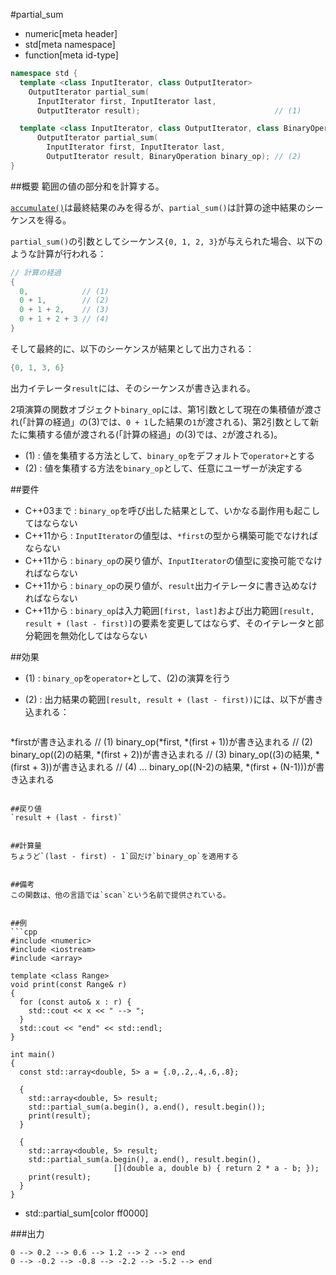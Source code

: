 #partial_sum
* numeric[meta header]
* std[meta namespace]
* function[meta id-type]

```cpp
namespace std {
  template <class InputIterator, class OutputIterator>
    OutputIterator partial_sum(
      InputIterator first, InputIterator last,
      OutputIterator result);                              // (1)

  template <class InputIterator, class OutputIterator, class BinaryOperation>
      OutputIterator partial_sum(
        InputIterator first, InputIterator last,
        OutputIterator result, BinaryOperation binary_op); // (2)
}
```

##概要
範囲の値の部分和を計算する。

[`accumulate()`](accumulate.md)は最終結果のみを得るが、`partial_sum()`は計算の途中結果のシーケンスを得る。

`partial_sum()`の引数としてシーケンス`{0, 1, 2, 3}`が与えられた場合、以下のような計算が行われる：

```cpp
// 計算の経過
{
  0,            // (1)
  0 + 1,        // (2)
  0 + 1 + 2,    // (3)
  0 + 1 + 2 + 3 // (4)
}
```

そして最終的に、以下のシーケンスが結果として出力される：

```cpp
{0, 1, 3, 6}
```

出力イテレータ`result`には、そのシーケンスが書き込まれる。

2項演算の関数オブジェクト`binary_op`には、第1引数として現在の集積値が渡され(「計算の経過」の(3)では、`0 + 1`した結果の`1`が渡される)、第2引数として新たに集積する値が渡される(「計算の経過」の(3)では、`2`が渡される)。

- (1) : 値を集積する方法として、`binary_op`をデフォルトで`operator+`とする
- (2) : 値を集積する方法を`binary_op`として、任意にユーザーが決定する


##要件
- C++03まで : `binary_op`を呼び出した結果として、いかなる副作用も起こしてはならない
- C++11から : `InputIterator`の値型は、`*first`の型から構築可能でなければならない
- C++11から : `binary_op`の戻り値が、`InputIterator`の値型に変換可能でなければならない
- C++11から : `binary_op`の戻り値が、`result`出力イテレータに書き込めなければならない
- C++11から : `binary_op`は入力範囲`[first, last]`および出力範囲`[result, result + (last - first)]`の要素を変更してはならず、そのイテレータと部分範囲を無効化してはならない


##効果
- (1) : `binary_op`を`operator+`として、(2)の演算を行う
- (2) : 出力結果の範囲`[result, result + (last - first))`には、以下が書き込まれる：

    ```
*firstが書き込まれる                             // (1)
binary_op(*first, *(first + 1))が書き込まれる    // (2)
binary_op((2)の結果, *(first + 2))が書き込まれる // (3)
binary_op((3)の結果, *(first + 3))が書き込まれる // (4)
...
binary_op((N-2)の結果, *(first + (N-1)))が書き込まれる
```

##戻り値
`result + (last - first)`


##計算量
ちょうど`(last - first) - 1`回だけ`binary_op`を適用する


##備考
この関数は、他の言語では`scan`という名前で提供されている。


##例
```cpp
#include <numeric>
#include <iostream>
#include <array>

template <class Range>
void print(const Range& r)
{
  for (const auto& x : r) {
    std::cout << x << " --> ";
  }
  std::cout << "end" << std::endl;
}

int main()
{
  const std::array<double, 5> a = {.0,.2,.4,.6,.8};

  {
    std::array<double, 5> result;
    std::partial_sum(a.begin(), a.end(), result.begin());
    print(result);
  }

  {
    std::array<double, 5> result;
    std::partial_sum(a.begin(), a.end(), result.begin(),
                       [](double a, double b) { return 2 * a - b; });
    print(result);
  }
}
```
* std::partial_sum[color ff0000]

###出力
```
0 --> 0.2 --> 0.6 --> 1.2 --> 2 --> end
0 --> -0.2 --> -0.8 --> -2.2 --> -5.2 --> end
```


